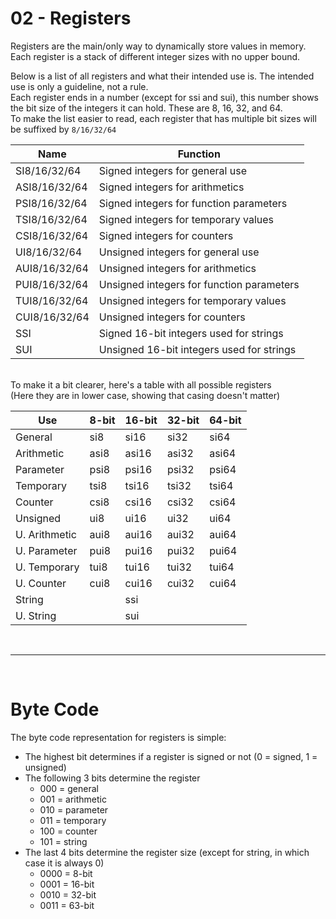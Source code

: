 # 02 - Registers
Registers are the main/only way to dynamically store values in memory. Each register is a stack of different integer sizes with no upper bound.

Below is a list of all registers and what their intended use is. The intended use is only a guideline, not a rule.<br>
Each register ends in a number (except for ssi and sui), this number shows the bit size of the integers it can hold. These are 8, 16, 32, and 64.<br>
To make the list easier to read, each register that has multiple bit sizes will be suffixed by `8/16/32/64`

| Name | Function |
|---|---|
| SI8/16/32/64 | Signed integers for general use |
| ASI8/16/32/64 | Signed integers for arithmetics |
| PSI8/16/32/64 | Signed integers for function parameters |
| TSI8/16/32/64 | Signed integers for temporary values |
| CSI8/16/32/64 | Signed integers for counters |
| UI8/16/32/64 | Unsigned integers for general use |
| AUI8/16/32/64 | Unsigned integers for arithmetics |
| PUI8/16/32/64 | Unsigned integers for function parameters |
| TUI8/16/32/64 | Unsigned integers for temporary values |
| CUI8/16/32/64 | Unsigned integers for counters |
| SSI | Signed 16-bit integers used for strings |
| SUI | Unsigned 16-bit integers used for strings |

<br>
To make it a bit clearer, here's a table with all possible registers<br>
(Here they are in lower case, showing that casing doesn't matter)

| Use | 8-bit | 16-bit | 32-bit | 64-bit |
|---|---|---|---|---|
| General | si8 | si16 | si32 | si64 |
| Arithmetic | asi8 | asi16 | asi32 | asi64 |
| Parameter | psi8 | psi16 | psi32 | psi64 |
| Temporary | tsi8 | tsi16 | tsi32 | tsi64 |
| Counter | csi8 | csi16 | csi32 | csi64 |
| Unsigned | ui8 | ui16 | ui32 | ui64 |
| U. Arithmetic | aui8 | aui16 | aui32 | aui64 |
| U. Parameter | pui8 | pui16 | pui32 | pui64 |
| U. Temporary | tui8 | tui16 | tui32 | tui64 |
| U. Counter | cui8 | cui16 | cui32 | cui64 |
| String |  | ssi |  |  |
| U. String |  | sui |  |  |

<br>
<hr>
<br>

# Byte Code

The byte code representation for registers is simple:
- The highest bit determines if a register is signed or not (0 = signed, 1 = unsigned)
- The following 3 bits determine the register
  - 000 = general
  - 001 = arithmetic
  - 010 = parameter
  - 011 = temporary
  - 100 = counter
  - 101 = string
- The last 4 bits determine the register size (except for string, in which case it is always 0)
  - 0000 = 8-bit
  - 0001 = 16-bit
  - 0010 = 32-bit
  - 0011 = 63-bit